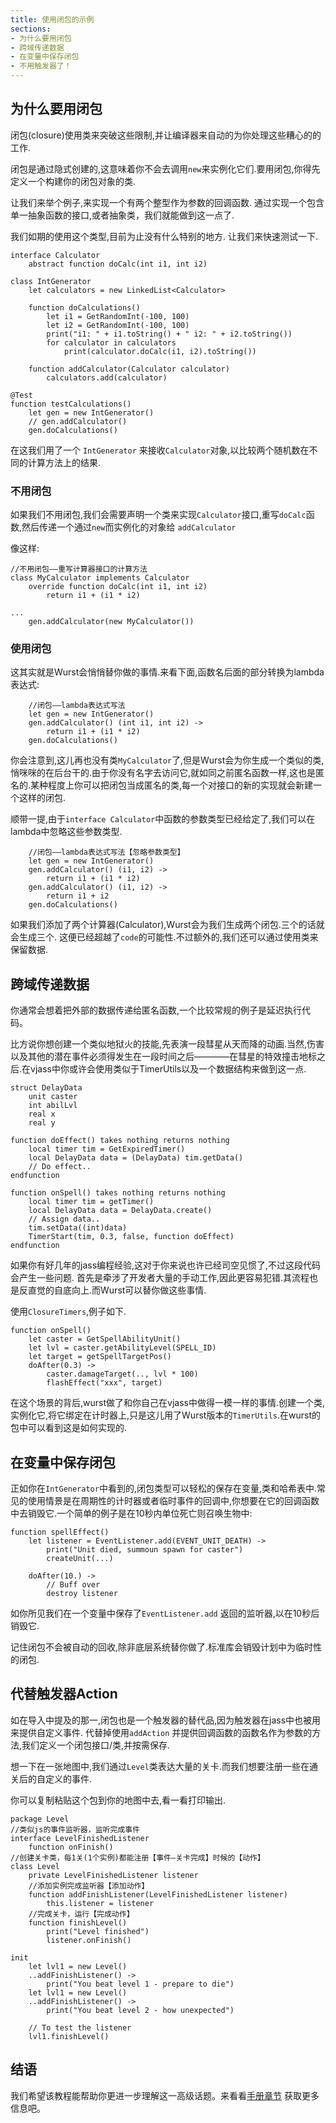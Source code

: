 ```yaml
---
title: 使用闭包的示例
sections:
- 为什么要用闭包
- 跨域传递数据
- 在变量中保存闭包
- 不用触发器了！
---
```




## 为什么要用闭包


闭包(closure)使用类来突破这些限制,并让编译器来自动的为你处理这些糟心的的工作.

闭包是通过隐式创建的,这意味着你不会去调用`new`来实例化它们.要用闭包,你得先定义一个构建你的闭包对象的类.

让我们来举个例子,来实现一个有两个整型作为参数的回调函数.
通过实现一个包含单一抽象函数的接口,或者抽象类，我们就能做到这一点了.

我们如期的使用这个类型,目前为止没有什么特别的地方.
让我们来快速测试一下.


```wurst
interface Calculator
    abstract function doCalc(int i1, int i2)
    
class IntGenerator
    let calculators = new LinkedList<Calculator>

    function doCalculations()
        let i1 = GetRandomInt(-100, 100)
        let i2 = GetRandomInt(-100, 100)
        print("i1: " + i1.toString() + " i2: " + i2.toString())
        for calculator in calculators
            print(calculator.doCalc(i1, i2).toString())

    function addCalculator(Calculator calculator)
        calculators.add(calculator)

@Test
function testCalculations()
    let gen = new IntGenerator()
    // gen.addCalculator()
    gen.doCalculations()
```
在这我们用了一个 `IntGenerator` 来接收`Calculator`对象,以比较两个随机数在不同的计算方法上的结果.

### 不用闭包

如果我们不用闭包,我们会需要声明一个类来实现`Calculator`接口,重写`doCalc`函数,然后传递一个通过`new`而实例化的对象给 `addCalculator`

像这样:

```wurst
//不用闭包——重写计算器接口的计算方法
class MyCalculator implements Calculator
    override function doCalc(int i1, int i2)
        return i1 + (i1 * i2)

...
    gen.addCalculator(new MyCalculator())
```
### 使用闭包

这其实就是Wurst会悄悄替你做的事情.来看下面,函数名后面的部分转换为lambda表达式:

```wurst
    //闭包——lambda表达式写法
    let gen = new IntGenerator()
    gen.addCalculator() (int i1, int i2) ->
        return i1 + (i1 * i2)
    gen.doCalculations()
```
你会注意到,这儿再也没有类`MyCalculator`了,但是Wurst会为你生成一个类似的类,悄咪咪的在后台干的.由于你没有名字去访问它,就如同之前匿名函数一样,这也是匿名的.某种程度上你可以把闭包当成匿名的类,每一个对接口的新的实现就会新建一个这样的闭包.

顺带一提,由于`interface Calculator`中函数的参数类型已经给定了,我们可以在lambda中忽略这些参数类型.


```wurst
    //闭包——lambda表达式写法【忽略参数类型】
    let gen = new IntGenerator()
    gen.addCalculator() (i1, i2) ->
        return i1 + (i1 * i2)
    gen.addCalculator() (i1, i2) ->
        return i1 + i2
    gen.doCalculations()
```
如果我们添加了两个计算器(Calculator),Wurst会为我们生成两个闭包.三个的话就会生成三个.
这便已经超越了`code`的可能性.不过额外的,我们还可以通过使用类来保留数据.


## 跨域传递数据

你通常会想着把外部的数据传递给匿名函数,一个比较常规的例子是延迟执行代码。

比方说你想创建一个类似地狱火的技能,先表演一段彗星从天而降的动画.当然,伤害以及其他的潜在事件必须得发生在一段时间之后————在彗星的特效撞击地标之后.在vjass中你或许会使用类似于TimerUtils以及一个数据结构来做到这一点.


```wurst
struct DelayData
    unit caster
    int abilLvl
    real x
    real y

function doEffect() takes nothing returns nothing
    local timer tim = GetExpiredTimer()
    local DelayData data = (DelayData) tim.getData()
    // Do effect..
endfunction

function onSpell() takes nothing returns nothing
    local timer tim = getTimer()
    local DelayData data = DelayData.create()
    // Assign data..
    tim.setData((int)data)
    TimerStart(tim, 0.3, false, function doEffect)
endfunction
```
如果你有好几年的jass编程经验,这对于你来说也许已经司空见惯了,不过这段代码会产生一些问题.
首先是牵涉了开发者大量的手动工作,因此更容易犯错.其流程也是反直觉的自底向上.而Wurst可以替你做这些事情.

使用`ClosureTimers`,例子如下.


```wurst
function onSpell()
    let caster = GetSpellAbilityUnit()
    let lvl = caster.getAbilityLevel(SPELL_ID)
    let target = getSpellTargetPos()
    doAfter(0.3) ->
        caster.damageTarget(.., lvl * 100)
        flashEffect("xxx", target)
```
在这个场景的背后,wurst做了和你自己在vjass中做得一模一样的事情.创建一个类,实例化它,将它绑定在计时器上,只是这儿用了Wurst版本的`TimerUtils`.在wurst的包中可以看到这是如何实现的.

## 在变量中保存闭包
正如你在`IntGenerator`中看到的,闭包类型可以轻松的保存在变量,类和哈希表中.常见的使用情景是在周期性的计时器或者临时事件的回调中,你想要在它的回调函数中去销毁它.一个简单的例子是在10秒内单位死亡则召唤生物中:


```wurst
function spellEffect()
    let listener = EventListener.add(EVENT_UNIT_DEATH) ->
        print("Unit died, summoun spawn for caster")
        createUnit(...)

    doAfter(10.) ->
        // Buff over
        destroy listener
```
如你所见我们在一个变量中保存了`EventListener.add` 返回的监听器,以在10秒后销毁它.

记住闭包不会被自动的回收,除非底层系统替你做了.标准库会销毁计划中为临时性的闭包.
## 代替触发器Action

如在导入中提及的那一,闭包也是一个触发器的替代品,因为触发器在jass中也被用来提供自定义事件.
代替掉使用`addAction` 并提供回调函数的函数名作为参数的方法,我们定义一个闭包接口/类,并按需保存.

想一下在一张地图中,我们通过`Level`类表达大量的关卡.而我们想要注册一些在通关后的自定义的事件.

你可以复制粘贴这个包到你的地图中去,看一看打印输出.

```wurst
package Level
//类似js的事件监听器，监听完成事件
interface LevelFinishedListener
	function onFinish()
//创建关卡类，每1关(1个实例)都能注册【事件—关卡完成】时候的【动作】
class Level
	private LevelFinishedListener listener
	//添加实例完成监听器【添加动作】
	function addFinishListener(LevelFinishedListener listener)
		this.listener = listener
	//完成关卡，运行【完成动作】
	function finishLevel()
		print("Level finished")
		listener.onFinish()

init
	let lvl1 = new Level()
	..addFinishListener() ->
		print("You beat level 1 - prepare to die")
	let lvl1 = new Level()
	..addFinishListener() ->
		print("You beat level 2 - how unexpected")

	// To test the listener
	lvl1.finishLevel()
```

## 结语

我们希望该教程能帮助你更进一步理解这一高级话题。来看看[手册章节](https://wurstlang.org/manual.html#lambdas-and-closures) 获取更多信息吧。